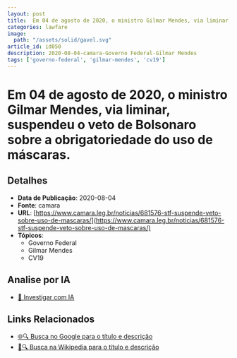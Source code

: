 ```yaml
---
layout: post
title:  Em 04 de agosto de 2020, o ministro Gilmar Mendes, via liminar, suspendeu o veto de Bolsonaro sobre a obrigatoriedade do uso de máscaras.
categories: lawfare
image: 
  path: "/assets/solid/gavel.svg"
article_id: id050
description: 2020-08-04-camara-Governo Federal-Gilmar Mendes
tags: ['governo-federal', 'gilmar-mendes', 'cv19']
---
```


# Em 04 de agosto de 2020, o ministro Gilmar Mendes, via liminar, suspendeu o veto de Bolsonaro sobre a obrigatoriedade do uso de máscaras.

## Detalhes
- **Data de Publicação**: 2020-08-04
- **Fonte**: camara
- **URL**: [https://www.camara.leg.br/noticias/681576-stf-suspende-veto-sobre-uso-de-mascaras/](https://www.camara.leg.br/noticias/681576-stf-suspende-veto-sobre-uso-de-mascaras/)
- **Tópicos**:
  - Governo Federal
  - Gilmar Mendes
  - CV19

## Analise por IA
- [🤖 Investigar com IA](https://www.perplexity.ai/search?q=%22not%C3%ADcia%20artigo%20Brasil%22%20Em%2004%20de%20agosto%20de%202020%2C%20o%20ministro%20Gilmar%20Mendes%2C%20via%20liminar%2C%20suspendeu%20o%20veto%20de%20Bolsonaro%20sobre%20a%20obrigatoriedade%20do%20uso%20de%20m%C3%A1scaras.%20camara%202020-08-04)

## Links Relacionados
- [🌐🔍 Busca no Google para o título e descrição](https://www.google.com/search?q=%22not%C3%ADcia%20artigo%20Brasil%22%20Em%2004%20de%20agosto%20de%202020%2C%20o%20ministro%20Gilmar%20Mendes%2C%20via%20liminar%2C%20suspendeu%20o%20veto%20de%20Bolsonaro%20sobre%20a%20obrigatoriedade%20do%20uso%20de%20m%C3%A1scaras.%20camara%202020-08-04)
- [📖🔍 Busca na Wikipedia para o título e descrição](https://pt.wikipedia.org/w/index.php?search=%22not%C3%ADcia%20artigo%20Brasil%22%20Em%2004%20de%20agosto%20de%202020%2C%20o%20ministro%20Gilmar%20Mendes%2C%20via%20liminar%2C%20suspendeu%20o%20veto%20de%20Bolsonaro%20sobre%20a%20obrigatoriedade%20do%20uso%20de%20m%C3%A1scaras.%20camara%202020-08-04)

